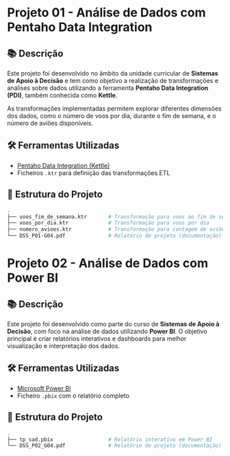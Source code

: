 # Projeto 01 - Análise de Dados com Pentaho Data Integration

## 📚 Descrição

Este projeto foi desenvolvido no âmbito da unidade curricular de **Sistemas de Apoio à Decisão** e tem como objetivo a realização de transformações e análises sobre dados utilizando a ferramenta **Pentaho Data Integration (PDI)**, também conhecida como **Kettle**.

As transformações implementadas permitem explorar diferentes dimensões dos dados, como o número de voos por dia, durante o fim de semana, e o número de aviões disponíveis.

## 🛠️ Ferramentas Utilizadas

- [Pentaho Data Integration (Kettle)](https://community.hitachivantara.com/s/article/downloads)
- Ficheiros `.ktr` para definição das transformações ETL

## 📁 Estrutura do Projeto

```bash
.
├── voos_fim_de_semana.ktr       # Transformação para voos ao fim de semana
├── voos_por_dia.ktr             # Transformação para voos por dia
├── numero_avioes.ktr            # Transformação para contagem de aviões
└── DSS_P01-G04.pdf              # Relatório do projeto (documentação)

```

# Projeto 02 - Análise de Dados com Power BI

## 📚 Descrição

Este projeto foi desenvolvido como parte do curso de **Sistemas de Apoio à Decisão**, com foco na análise de dados utilizando **Power BI**. O objetivo principal é criar relatórios interativos e dashboards para melhor visualização e interpretação dos dados.

## 🛠️ Ferramentas Utilizadas

- [Microsoft Power BI](https://powerbi.microsoft.com/)
- Ficheiro `.pbix` com o relatório completo

## 📁 Estrutura do Projeto

```bash
.
├── tp_sad.pbix                  # Relatório interativo em Power BI
└── DSS_P02_G04.pdf              # Relatório do projeto (documentação)
